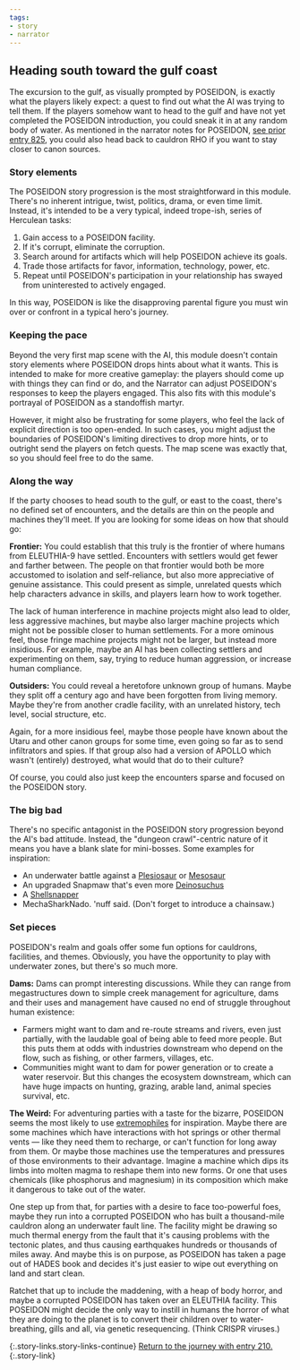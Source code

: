 ```yaml
---
tags:
- story
- narrator
---
```


## Heading south toward the gulf coast

The excursion to the gulf, as visually prompted by POSEIDON, is exactly what the players likely expect: a quest to find out what the AI was trying to tell them.
If the players somehow want to head to the gulf and have not yet completed the POSEIDON introduction, you could sneak it in at any random body of water.
As mentioned in the narrator notes for POSEIDON, [see prior entry 825](825-pi253-voice.md), you could also head back to cauldron RHO if you want to stay closer to canon sources.

### Story elements

The POSEIDON story progression is the most straightforward in this module.
There's no inherent intrigue, twist, politics, drama, or even time limit.
Instead, it's intended to be a very typical, indeed trope-ish, series of Herculean tasks:

1. Gain access to a POSEIDON facility.
2. If it's corrupt, eliminate the corruption.
3. Search around for artifacts which will help POSEIDON achieve its goals.
4. Trade those artifacts for favor, information, technology, power, etc.
5. Repeat until POSEIDON's participation in your relationship has swayed from uninterested to actively engaged.

In this way, POSEIDON is like the disapproving parental figure you must win over or confront in a typical hero's journey.

### Keeping the pace

Beyond the very first map scene with the AI, this module doesn't contain story elements where POSEIDON drops hints about what it wants.
This is intended to make for more creative gameplay: the players should come up with things they can find or do, and the Narrator can adjust POSEIDON's responses to keep the players engaged.
This also fits with this module's portrayal of POSEIDON as a standoffish martyr.

However, it might also be frustrating for some players, who feel the lack of explicit direction is too open-ended.
In such cases, you might adjust the boundaries of POSEIDON's limiting directives to drop more hints, or to outright send the players on fetch quests.
The map scene was exactly that, so you should feel free to do the same.

### Along the way

If the party chooses to head south to the gulf, or east to the coast, there's no defined set of encounters, and the details are thin on the people and machines they'll meet.
If you are looking for some ideas on how that should go:

**Frontier:** You could establish that this truly is the frontier of where humans from ELEUTHIA-9 have settled.
Encounters with settlers would get fewer and farther between.
The people on that frontier would both be more accustomed to isolation and self-reliance, but also more appreciative of genuine assistance.
This could present as simple, unrelated quests which help characters advance in skills, and players learn how to work together.

The lack of human interference in machine projects might also lead to older, less aggressive machines, but maybe also larger machine projects which might not be possible closer to human settlements.
For a more ominous feel, those fringe machine projects might not be larger, but instead more insidious.
  For example, maybe an AI has been collecting settlers and experimenting on them, say, trying to reduce human aggression, or increase human compliance.

**Outsiders:** You could reveal a heretofore unknown group of humans.
Maybe they split off a century ago and have been forgotten from living memory.
Maybe they're from another cradle facility, with an unrelated history, tech level, social structure, etc.
  
Again, for a more insidious feel, maybe those people have known about the Utaru and other canon groups for some time, even going so far as to send infiltrators and spies.
If that group also had a version of APOLLO which wasn't (entirely) destroyed, what would that do to their culture?

Of course, you could also just keep the encounters sparse and focused on the POSEIDON story.

### The big bad

There's no specific antagonist in the POSEIDON story progression beyond the AI's bad attitude.
Instead, the "dungeon crawl"-centric nature of it means you have a blank slate for mini-bosses.
Some examples for inspiration:

* An underwater battle against a [Plesiosaur](https://en.wikipedia.org/wiki/Plesiosaurus) or [Mesosaur](https://en.wikipedia.org/wiki/Mesosaurus)
* An upgraded Snapmaw that's even more [Deinosuchus](https://en.wikipedia.org/wiki/Deinosuchus)
* A [Shellsnapper](https://horizon.fandom.com/wiki/Shellsnapper)
* MechaSharkNado.  'nuff said.  (Don't forget to introduce a chainsaw.)

### Set pieces

POSEIDON's realm and goals offer some fun options for cauldrons, facilities, and themes.
Obviously, you have the opportunity to play with underwater zones, but there's so much more.

**Dams:** Dams can prompt interesting discussions.
While they can range from megastructures down to simple creek management for agriculture, dams and their uses and management have caused no end of struggle throughout human existence:

* Farmers might want to dam and re-route streams and rivers, even just partially, with the laudable goal of being able to feed more people.  But this puts them at odds with industries downstream who depend on the flow, such as fishing, or other farmers, villages, etc.
* Communities might want to dam for power generation or to create a water reservoir.  But this changes the ecosystem downstream, which can have huge impacts on hunting, grazing, arable land, animal species survival, etc.

**The Weird:** For adventuring parties with a taste for the bizarre, POSEIDON seems the most likely to use [extremophiles](https://en.wikipedia.org/wiki/Extremophile) for inspiration.
Maybe there are some machines which have interactions with hot springs or other thermal vents — like they need them to recharge, or can't function for long away from them.
Or maybe those machines use the temperatures and pressures of those environments to their advantage.
Imagine a machine which dips its limbs into molten magma to reshape them into new forms.
Or one that uses chemicals (like phosphorus and magnesium) in its composition which make it dangerous to take out of the water.

One step up from that, for parties with a desire to face too-powerful foes, maybe they run into a corrupted POSEIDON who has built a thousand-mile cauldron along an underwater fault line.
The facility might be drawing so much thermal energy from the fault that it's causing problems with the tectonic plates, and thus causing earthquakes hundreds or thousands of miles away.
And maybe this is on purpose, as POSEIDON has taken a page out of HADES book and decides it's just easier to wipe out everything on land and start clean.

Ratchet that up to include the maddening, with a heap of body horror, and maybe a corrupted POSEIDON has taken over an ELEUTHIA facility.
This POSEIDON might decide the only way to instill in humans the horror of what they are doing to the planet is to convert their children over to water-breathing, gills and all, via genetic resequencing.
(Think CRISPR viruses.)

{:.story-links.story-links-continue}
[Return to the journey with entry 210.](210-gulf-coast.md){:.story-link}

